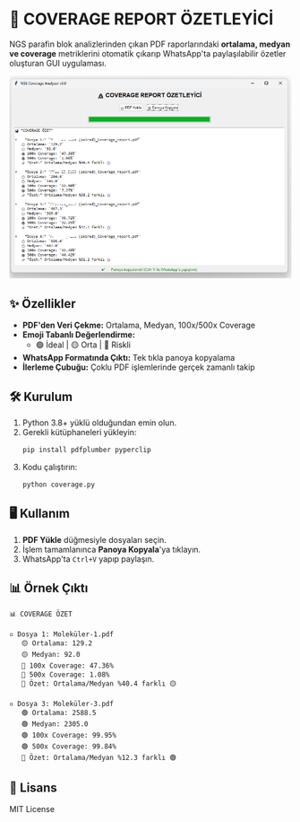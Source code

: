 # 🔬 COVERAGE REPORT ÖZETLEYİCİ

NGS parafin blok analizlerinden çıkan PDF raporlarındaki **ortalama, medyan ve coverage** metriklerini otomatik çıkarıp WhatsApp'ta paylaşılabilir özetler oluşturan GUI uygulaması.

![Örnek Arayüz](screen.png)

## ✨ Özellikler
- **PDF'den Veri Çekme:** Ortalama, Medyan, 100x/500x Coverage
- **Emoji Tabanlı Değerlendirme:** 
  - 🟢 İdeal | 🟡 Orta | 🔴 Riskli
- **WhatsApp Formatında Çıktı:** Tek tıkla panoya kopyalama
- **İlerleme Çubuğu:** Çoklu PDF işlemlerinde gerçek zamanlı takip

## 🛠️ Kurulum
1. Python 3.8+ yüklü olduğundan emin olun.
2. Gerekli kütüphaneleri yükleyin:
   ```bash
   pip install pdfplumber pyperclip
   ```
3. Kodu çalıştırın:
   ```bash
   python coverage.py
   ```

## 🖥️ Kullanım
1. **PDF Yükle** düğmesiyle dosyaları seçin.
2. İşlem tamamlanınca **Panoya Kopyala**'ya tıklayın.
3. WhatsApp'ta `Ctrl+V` yapıp paylaşın.

## 📊 Örnek Çıktı
```text
📊 COVERAGE ÖZET

▫️ Dosya 1: Moleküler-1.pdf
   🟡 Ortalama: 129.2
   🟡 Medyan: 92.0
   🔴 100x Coverage: 47.36%
   🔴 500x Coverage: 1.08%
   📌 Özet: Ortalama/Medyan %40.4 farklı 🟡

▫️ Dosya 3: Moleküler-3.pdf
   🟢 Ortalama: 2588.5
   🟢 Medyan: 2305.0
   🟢 100x Coverage: 99.95%
   🟢 500x Coverage: 99.84%
   📌 Özet: Ortalama/Medyan %12.3 farklı 🟢
```

## 📜 Lisans
MIT License
```

